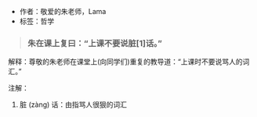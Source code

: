 - 作者：敬爱的朱老师，Lama
- 标签：哲学

> ### 朱在课上复曰：“上课不要说脏[1]话。”

解释：尊敬的朱老师在课堂上(向同学们)重复的教导道：“上课时不要说骂人的词汇。”

注解：
1. 脏 (zàng) 话：由指骂人很狠的词汇